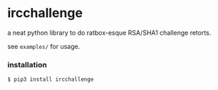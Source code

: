 # ircchallenge

a neat python library to do ratbox-esque RSA/SHA1 challenge retorts.

see `examples/` for usage.

### installation

`$ pip3 install ircchallenge`
